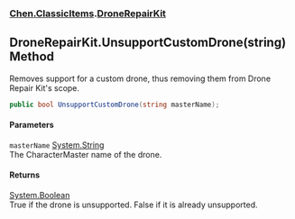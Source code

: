 
### [Chen.ClassicItems](./Chen-ClassicItems 'Chen.ClassicItems').[DroneRepairKit](./Chen-ClassicItems-DroneRepairKit 'Chen.ClassicItems.DroneRepairKit')

## DroneRepairKit.UnsupportCustomDrone(string) Method
Removes support for a custom drone, thus removing them from Drone Repair Kit's scope.  
```csharp
public bool UnsupportCustomDrone(string masterName);
```

#### Parameters
<a name='Chen-ClassicItems-DroneRepairKit-UnsupportCustomDrone(string)-masterName'></a>
`masterName` [System.String](https://docs.microsoft.com/en-us/dotnet/api/System.String 'System.String')  
The CharacterMaster name of the drone.  
  

#### Returns
[System.Boolean](https://docs.microsoft.com/en-us/dotnet/api/System.Boolean 'System.Boolean')  
True if the drone is unsupported. False if it is already unsupported.  
